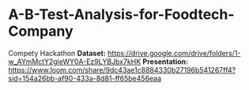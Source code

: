# A-B-Test-Analysis-for-Foodtech-Company
Compety Hackathon
**Dataset:** https://drive.google.com/drive/folders/1-w_AYmMctY2gleWY0A-Ez9LYBJbx7kHK
**Presentation:** https://www.loom.com/share/9dc43ae1c8884330b27196b541267ff4?sid=154a26bb-af90-433a-8d81-ff65be456eaa

